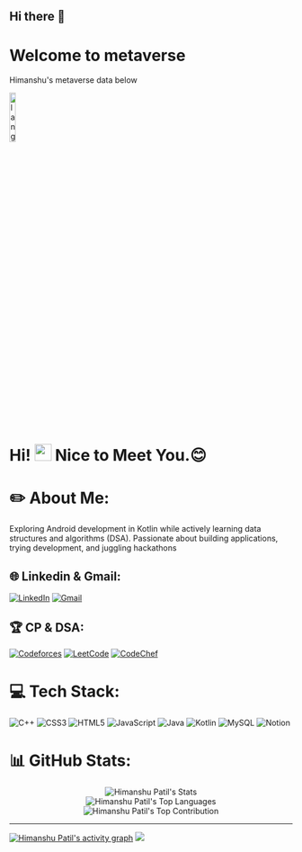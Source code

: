 ## Hi there 👋
# Welcome to metaverse
Himanshu's metaverse data below
<p align="left"><img width=15%" src="https://github.com/alansmathew/alansmathew/raw/master/lang.gif" alt="lang image here" /></p>

# Hi! <img src="https://media.giphy.com/media/hvRJCLFzcasrR4ia7z/giphy.gif" width="30px"> Nice to Meet You.:blush:
# ✏️ About Me:
Exploring Android development in Kotlin while actively learning data structures and algorithms (DSA). Passionate about building applications, trying development, and juggling hackathons
## 🌐 Linkedin & Gmail:
[![LinkedIn](https://img.shields.io/badge/LinkedIn-%230077B5.svg?logo=linkedin&logoColor=white)](https://www.linkedin.com/in/himanshu-patil-38b237235/)
[![Gmail](https://img.shields.io/badge/Gmail-D14836?logo=gmail&logoColor=white)](mailto:himanshupatil1320@gmail.com)

## 🏆 CP & DSA:

[![Codeforces](https://img.shields.io/badge/Codeforces-%234CC61E.svg?logo=Codeforces&logoColor=white)](https:)
[![LeetCode](https://img.shields.io/badge/LeetCode-%23FFA116.svg?logo=LeetCode&logoColor=white)](https:)
[![CodeChef](https://img.shields.io/badge/CodeChef-%23A52A2A.svg?logo=CodeChef&logoColor=white)](https:)

# 💻 Tech Stack:

![C++](https://img.shields.io/badge/c++-%2300599C.svg?style=for-the-badge&logo=c%2B%2B&logoColor=white) ![CSS3](https://img.shields.io/badge/css3-%231572B6.svg?style=for-the-badge&logo=css3&logoColor=white) ![HTML5](https://img.shields.io/badge/html5-%23E34F26.svg?style=for-the-badge&logo=html5&logoColor=white) ![JavaScript](https://img.shields.io/badge/javascript-%23323330.svg?style=for-the-badge&logo=javascript&logoColor=%23F7DF1E) ![Java](https://img.shields.io/badge/java-%23ED8B00.svg?style=for-the-badge&logo=openjdk&logoColor=white) ![Kotlin](https://img.shields.io/badge/Kotlin-%230095D5.svg?style=for-the-badge&logo=kotlin&logoColor=white)  ![MySQL](https://img.shields.io/badge/mysql-4479A1.svg?style=for-the-badge&logo=mysql&logoColor=white) ![Notion](https://img.shields.io/badge/Notion-%23000000.svg?style=for-the-badge&logo=notion&logoColor=white)  
 

# 📊 GitHub Stats:
<div align="center">

![Himanshu Patil's Stats](https://github-readme-stats.vercel.app/api?username=hpinmetaverse&theme=radical&show_icons=true&hide_border=true&count_private=true)
<br/>
![Himanshu Patil's Top Languages](https://github-readme-stats.vercel.app/api/top-langs/?username=hpinmetaverse&theme=radical&show_icons=true&hide_border=true&layout=compact)
<br/>
![Himanshu Patil's Top Contribution](https://github-contributor-stats.vercel.app/api?username=hpinmetaverse&limit=3&theme=dracula&combine_all_yearly_contributions=true)
</div>

----


[![Himanshu Patil's activity graph](https://github-readme-activity-graph.vercel.app/graph?username=hpinmetaverse&bg_color=000000&color=ffffff&line=e51fff&point=ffffff&area=true&hide_border=true)](https://github.com/ashutosh00710/github-readme-activity-graph)
[![](https://visitcount.itsvg.in/api?id=hpinmetaverse&icon=0&color=0)](https://visitcount.itsvg.in)
